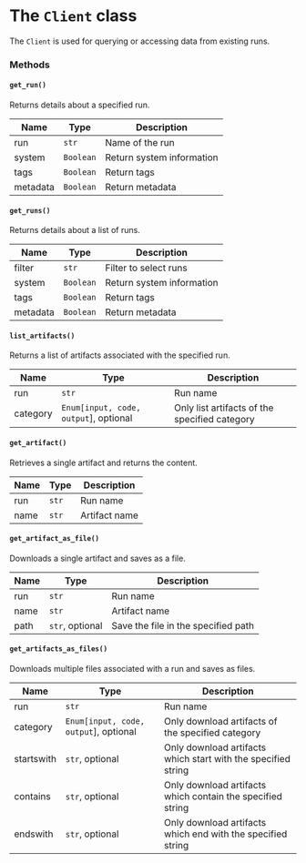 # The `Client` class

The `Client` is used for querying or accessing data from existing runs.

### Methods

#### `get_run()`

Returns details about a specified run.

| Name  | Type | Description |
| ----- | ---- | ----------- |
| run | `str` | Name of the run |
| system | `Boolean` | Return system information |
| tags | `Boolean` | Return tags |
| metadata | `Boolean` | Return metadata |

#### `get_runs()`

Returns details about a list of runs.

| Name  | Type | Description |
| ----- | ---- | ----------- |
| filter | `str` | Filter to select runs |
| system | `Boolean` | Return system information |
| tags | `Boolean` | Return tags |
| metadata | `Boolean` | Return metadata |

#### `list_artifacts()`

Returns a list of artifacts associated with the specified run.

| Name  | Type | Description |
| ----- | ---- | ----------- |
| run | `str` | Run name |
| category | `Enum[input, code, output`], optional | Only list artifacts of the specified category |

#### `get_artifact()`

Retrieves a single artifact and returns the content.

| Name  | Type | Description |
| ----- | ---- | ----------- |
| run | `str` | Run name |
| name | `str` | Artifact name |

#### `get_artifact_as_file()`

Downloads a single artifact and saves as a file.

| Name  | Type | Description |
| ----- | ---- | ----------- |
| run | `str` | Run name |
| name | `str` | Artifact name |
| path | `str`, optional | Save the file in the specified path 

#### `get_artifacts_as_files()`

Downloads multiple files associated with a run and saves as files.

| Name  | Type | Description |
| ----- | ---- | ----------- |
| run | `str` | Run name |
| category | `Enum[input, code, output`], optional | Only download artifacts of the specified category |
| startswith | `str`, optional | Only download artifacts which start with the specified string |
| contains | `str`, optional | Only download artifacts which contain  the specified string |
| endswith | `str`, optional | Only download artifacts which end with the specified string |
